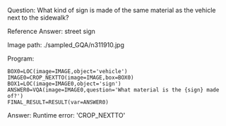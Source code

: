 Question: What kind of sign is made of the same material as the vehicle next to the sidewalk?

Reference Answer: street sign

Image path: ./sampled_GQA/n311910.jpg

Program:

```
BOX0=LOC(image=IMAGE,object='vehicle')
IMAGE0=CROP_NEXTTO(image=IMAGE,box=BOX0)
BOX1=LOC(image=IMAGE0,object='sign')
ANSWER0=VQA(image=IMAGE0,question='What material is the {sign} made of?')
FINAL_RESULT=RESULT(var=ANSWER0)
```
Answer: Runtime error: 'CROP_NEXTTO'

